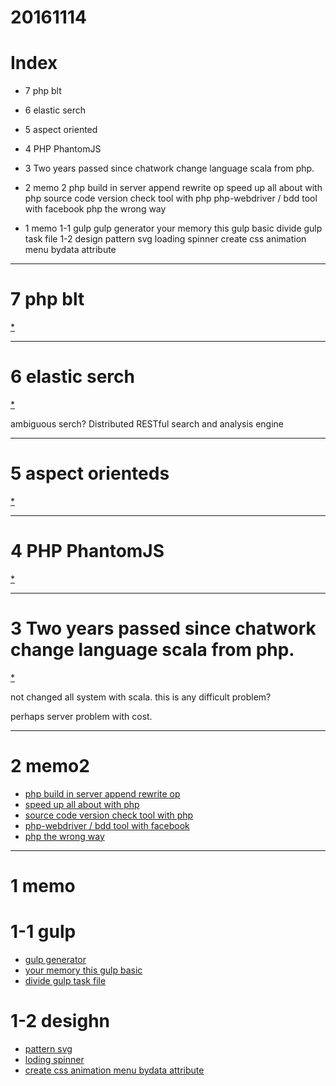 # 20161114

# Index
- 7 php blt
- 6 elastic serch
- 5 aspect oriented
- 4 PHP PhantomJS
- 3 Two years passed since chatwork change language scala from php.
- 2 memo 2
    php build in server append rewrite op
    speed up all about with php
    source code version check tool with php
    php-webdriver / bdd tool with facebook
    php the wrong way

- 1 memo
    1-1 gulp
    gulp generator
    your memory this gulp basic
    divide gulp task file
    1-2 design
    pattern svg
    loading spinner
    create css animation menu bydata attribute

------------------------------
# 7 php blt
[*](http://fortkle.hatenablog.com/entry/2015/11/24/211009)

------------------------------
# 6 elastic serch
[*](https://www.elastic.co/jp/products/elasticsearch)

ambiguous serch?
Distributed RESTful search and analysis engine

------------------------------
# 5 aspect orienteds

[*](https://speakerdeck.com/ytake/asupekutozhi-xiang-niyoruapurikesiyonkuo-zhang)

------------------------------
# 4 PHP PhantomJS

[*](https://manablog.org/php-phantomjs/)

------------------------------
# 3 Two years passed since chatwork change language scala from php.

[* ](http://hrnabi.com/2016/08/19/11748/)

not changed all system with scala.
this is any difficult problem?

perhaps server problem with cost.


------------------------------
# 2 memo2

- [php build in server append rewrite op](http://tech.innovator.jp.net/entry/2016/08/23/160506)
- [speed up all about with php](http://allabout-tech.hatenablog.com/entry/2016/09/28/094600)
- [source code version check tool with php](https://www.arara.com/staffblog/tech/2014/09/25/1829/)
- [php-webdriver / bdd tool with facebook](http://tech.connehito.com/entry/2015/08/21/152859)
- [php the wrong way](http://www.phpthewrongway.com/)

------------------------------

# 1 memo

# 1-1 gulp
- [gulp generator](http://www.nxworld.net/services-resource/gulp-generator.html)
- [your memory this gulp basic ](http://www.nxworld.net/services-resource/gulp-task-example-for-beginners.html)
- [divide gulp task file](http://www.nxworld.net/services-resource/gulp-splitting-tasks.html)

# 1-2 desighn
- [pattern svg](http://www.heropatterns.com)
- [loding spinner](http://tawian.io/text-spinners/)
- [create css animation menu bydata attribute](http://www.nxworld.net/tips/css-using-data-attributes-navigation-style.html)
